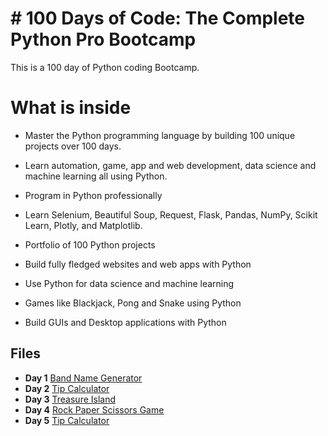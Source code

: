 # # 100 Days of Code: The Complete Python Pro Bootcamp

This is a 100 day of Python coding Bootcamp. 


# What is inside

-   Master the Python programming language by building 100 unique projects over 100 days.
    
-   Learn automation, game, app and web development, data science and machine learning all using Python.
    
-   Program in Python professionally
    
-   Learn Selenium, Beautiful Soup, Request, Flask, Pandas, NumPy, Scikit Learn, Plotly, and Matplotlib.
    
-   Portfolio of 100 Python projects
    
-   Build fully fledged websites and web apps with Python
    
-   Use Python for data science and machine learning
    
-   Games like Blackjack, Pong and Snake using Python
    
-   Build GUIs and Desktop applications with Python

## Files

- **Day 1** [Band Name Generator](https://github.com/AlexKa03/Python/tree/main/Day1)
- **Day 2** [Tip Calculator](https://github.com/AlexKa03/Python/tree/main/Day2)
- **Day 3** [Treasure Island](https://github.com/AlexKa03/Python/tree/main/Day3)
- **Day 4** [Rock Paper Scissors Game](https://github.com/AlexKa03/Python/tree/main/Day4)
- **Day 5** [Tip Calculator](https://github.com/AlexKa03/Python/tree/main/Day5)